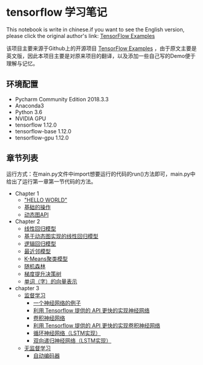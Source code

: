 # tensorflow 学习笔记
This notebook is write in chinese.if you want to see the English version, please click the original author's link:
[TensorFlow Examples](https://github.com/aymericdamien/TensorFlow-Examples#tutorial-index) 

该项目主要来源于Github上的开源项目
[TensorFlow Examples](https://github.com/aymericdamien/TensorFlow-Examples#tutorial-index) ，由于原文主要是英文版，因此本项目主要是对原来项目的翻译，以及添加一些自己写的Demo便于理解与记忆。
## 环境配置
+ Pycharm Community Edition 2018.3.3
+ Anaconda3
+ Python 3.6
+ NVIDIA GPU
+ tensorflow 1.12.0
+ tensorflow-base 1.12.0
+ tensorflow-gpu 1.12.0
## 章节列表
运行方式：在main.py文件中import想要运行的代码的run()方法即可，main.py中给出了运行第一章第一节代码的方法。
+ Chapter 1
    + ["HELLO WORLD"](https://github.com/D-Hsueh/TensorflowLearn/blob/master/chapter1/HelloWorld.py)
    + [基础的操作](https://github.com/D-Hsueh/TensorflowLearn/blob/master/chapter1/BasicOperations.py)
    + [动态图API](https://github.com/D-Hsueh/TensorflowLearn/blob/master/chapter1/BasicEagerAPI.py)
+ Chapter 2
    + [线性回归模型](https://github.com/D-Hsueh/TensorflowLearn/blob/master/chapter2/LinearRegression.py)
    + [基于动态图实现的线性回归模型](https://github.com/D-Hsueh/TensorflowLearn/blob/master/chapter2/LinearRegressionWithEagerAPI.py)
    + [逻辑回归模型](https://github.com/D-Hsueh/TensorflowLearn/blob/master/chapter2/LogisticRegression.py)
    + [最近邻模型](https://github.com/D-Hsueh/TensorflowLearn/blob/master/chapter2/NearestNeighbor.py)
    + [K-Means聚类模型](https://github.com/D-Hsueh/TensorflowLearn/blob/master/chapter2/Kmeans.py)
    + [随机森林](https://github.com/D-Hsueh/TensorflowLearn/blob/master/chapter2/RandomForest.py)
    + [梯度提升决策树](https://github.com/D-Hsueh/TensorflowLearn/blob/master/chapter2/GradientBoostedDecisionTree.py)
    + [单词（字）的向量表示](https://github.com/D-Hsueh/TensorflowLearn/blob/master/chapter2/Word2Vec.py)
+ chapter 3
    + [监督学习](https://github.com/D-Hsueh/TensorflowLearn/tree/master/chapter3/Supervised)
        + [一个神经网络的例子](https://github.com/D-Hsueh/TensorflowLearn/blob/master/chapter3/Supervised/NeuralNetworkExample.py)
        + [利用 Tensorflow 提供的 API 更快的实现神经网络](https://github.com/D-Hsueh/TensorflowLearn/blob/master/chapter3/Supervised/NeuralNetworkExamplewithTFAPI.py)
        + [卷积神经网络](https://github.com/D-Hsueh/TensorflowLearn/blob/master/chapter3/Supervised/ConvolutionalNeuralNetwork.py)
        + [利用 Tensorflow 提供的 API 更快的实现卷积神经网络](https://github.com/D-Hsueh/TensorflowLearn/blob/master/chapter3/Supervised/ConvolutionalNeuralNetworkwithTFAPI.py)
        + [循环神经网络（LSTM实现）](https://github.com/D-Hsueh/TensorflowLearn/blob/master/chapter3/Supervised/LSTM.py)
        + [双向递归神经网络（LSTM实现）](https://github.com/D-Hsueh/TensorflowLearn/blob/master/chapter3/Supervised/bidirectionalLSTM.py)
    + [无监督学习](https://github.com/D-Hsueh/TensorflowLearn/tree/master/chapter3/Unsupervised)
        + [自动编码器](https://github.com/D-Hsueh/TensorflowLearn/tree/master/chapter3/Unsupervised/AutoEncoder.py)
    